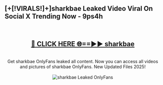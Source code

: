 <h2>[+[!VIRALS!]+]sharkbae Leaked Video Viral On Social X Trending Now - 9ps4h</h2>
<br>
<div align="center">
<h2><a href="https://libra.edu.pl?sharkbae" rel="nofollow">🔴 CLICK HERE 🌐==►► sharkbae</a></h2>
<br>
Get sharkbae OnlyFans leaked all content. Now you can access all videos and pictures of sharkbae OnlyFans. New Updated Files 2025!
<br>
<br>
<a href="https://libra.edu.pl?sharkbae" rel="nofollow" data-target="animated-image.originalLink"><img src="https://i.ibb.co.com/WyWwxjT/player-gif2.gif" alt="sharkbae Leaked OnlyFans" style="max-width: 100%; display: inline-block;" data-target="animated-image.originalImage"></a>
</div>
<br>